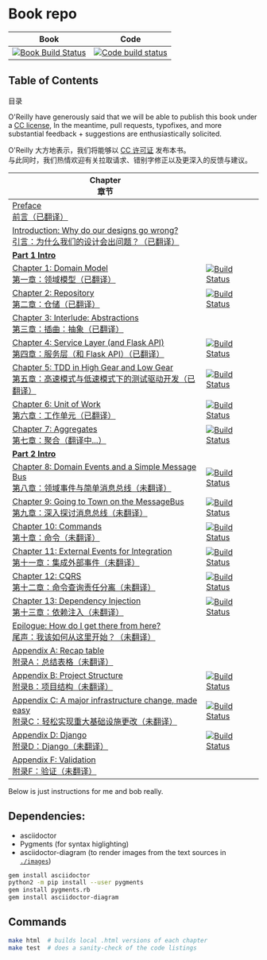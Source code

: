 # Book repo

| Book | Code |
| ---- | ---- |
| [![Book Build Status](https://travis-ci.org/cosmicpython/book.svg?branch=master)](https://travis-ci.org/cosmicpython/book) | [![Code build status](https://travis-ci.org/cosmicpython/code.svg?branch=master)](https://travis-ci.org/cosmicpython/code) |


## Table of Contents
目录

O'Reilly have generously said that we will be able to publish this book under a [CC license](license.txt),
In the meantime, pull requests, typofixes, and more substantial feedback + suggestions are enthusiastically solicited.

O'Reilly 大方地表示，我们将能够以 [CC 许可证](license.txt) 发布本书。  
与此同时，我们热情欢迎有关拉取请求、错别字修正以及更深入的反馈与建议。

| Chapter<br/>章节                                                                                                           |       |
|--------------------------------------------------------------------------------------------------------------------------| ----- |
| [Preface<br/>前言（已翻译）](preface.asciidoc)                                                                                  | |
| [Introduction: Why do our designs go wrong?<br/>引言：为什么我们的设计会出问题？（已翻译）](introduction.asciidoc)                         | ||
| [**Part 1 Intro**](part1.asciidoc)                                                                                       | |
| [Chapter 1: Domain Model<br/>第一章：领域模型（已翻译）](chapter_01_domain_model.asciidoc)                                            | [![Build Status](https://travis-ci.org/cosmicpython/code.svg?branch=chapter_01_domain_model)](https://travis-ci.org/cosmicpython/code) |
| [Chapter 2: Repository<br/>第二章：仓储（已翻译）](chapter_02_repository.asciidoc)                                                  | [![Build Status](https://travis-ci.org/cosmicpython/code.svg?branch=chapter_02_repository)](https://travis-ci.org/cosmicpython/code) |
| [Chapter 3: Interlude: Abstractions<br/>第三章：插曲：抽象（已翻译）](chapter_03_abstractions.asciidoc)                                | |
| [Chapter 4: Service Layer (and Flask API)<br/>第四章：服务层（和 Flask API）（已翻译）](chapter_04_service_layer.asciidoc)              | [![Build Status](https://travis-ci.org/cosmicpython/code.svg?branch=chapter_04_service_layer)](https://travis-ci.org/cosmicpython/code) |
| [Chapter 5: TDD in High Gear and Low Gear<br/>第五章：高速模式与低速模式下的测试驱动开发（已翻译）](chapter_05_high_gear_low_gear.asciidoc)        | [![Build Status](https://travis-ci.org/cosmicpython/code.svg?branch=chapter_05_high_gear_low_gear)](https://travis-ci.org/cosmicpython/code) |
| [Chapter 6: Unit of Work<br/>第六章：工作单元（已翻译）](chapter_06_uow.asciidoc)                                                     | [![Build Status](https://travis-ci.org/cosmicpython/code.svg?branch=chapter_06_uow)](https://travis-ci.org/cosmicpython/code) |
| [Chapter 7: Aggregates<br/>第七章：聚合（翻译中...）](chapter_07_aggregate.asciidoc)                                                   | [![Build Status](https://travis-ci.org/cosmicpython/code.svg?branch=chapter_07_aggregate)](https://travis-ci.org/cosmicpython/code) |
| [**Part 2 Intro**](part2.asciidoc)                                                                                       | |
| [Chapter 8: Domain Events and a Simple Message Bus<br/>第八章：领域事件与简单消息总线（未翻译）](chapter_08_events_and_message_bus.asciidoc) | [![Build Status](https://travis-ci.org/cosmicpython/code.svg?branch=chapter_08_events_and_message_bus)](https://travis-ci.org/cosmicpython/code) |
| [Chapter 9: Going to Town on the MessageBus<br/>第九章：深入探讨消息总线（未翻译）](chapter_09_all_messagebus.asciidoc)                   | [![Build Status](https://travis-ci.org/cosmicpython/code.svg?branch=chapter_09_all_messagebus)](https://travis-ci.org/cosmicpython/code) |
| [Chapter 10: Commands<br/>第十章：命令（未翻译）](chapter_10_commands.asciidoc)                                                     | [![Build Status](https://travis-ci.org/cosmicpython/code.svg?branch=chapter_10_commands)](https://travis-ci.org/cosmicpython/code) |
| [Chapter 11: External Events for Integration<br/>第十一章：集成外部事件（未翻译）](chapter_11_external_events.asciidoc)                  | [![Build Status](https://travis-ci.org/cosmicpython/code.svg?branch=chapter_11_external_events)](https://travis-ci.org/cosmicpython/code) |
| [Chapter 12: CQRS<br/>第十二章：命令查询责任分离（未翻译）](chapter_12_cqrs.asciidoc)                                                      | [![Build Status](https://travis-ci.org/cosmicpython/code.svg?branch=chapter_12_cqrs)](https://travis-ci.org/cosmicpython/code) |
| [Chapter 13: Dependency Injection<br/>第十三章：依赖注入（未翻译）](chapter_13_dependency_injection.asciidoc)                          | [![Build Status](https://travis-ci.org/cosmicpython/code.svg?branch=chapter_13_dependency_injection)](https://travis-ci.org/cosmicpython/code) |
| [Epilogue: How do I get there from here?<br/>尾声：我该如何从这里开始？（未翻译）](epilogue_1_how_to_get_there_from_here.asciidoc)         | |
| [Appendix A: Recap table<br/>附录A：总结表格（未翻译）](appendix_ds1_table.asciidoc)                                                 | |
| [Appendix B: Project Structure<br/>附录B：项目结构（未翻译）](appendix_project_structure.asciidoc)                                   | [![Build Status](https://travis-ci.org/cosmicpython/code.svg?branch=appendix_project_structure)](https://travis-ci.org/cosmicpython/code) |
| [Appendix C: A major infrastructure change, made easy<br/>附录C：轻松实现重大基础设施更改（未翻译）](appendix_csvs.asciidoc)                 | [![Build Status](https://travis-ci.org/cosmicpython/code.svg?branch=appendix_csvs)](https://travis-ci.org/cosmicpython/code) |
| [Appendix D: Django<br/>附录D：Django（未翻译）](appendix_django.asciidoc)                                                       | [![Build Status](https://travis-ci.org/cosmicpython/code.svg?branch=appendix_django)](https://travis-ci.org/cosmicpython/code) |
| [Appendix F: Validation<br/>附录F：验证（未翻译）](appendix_validation.asciidoc)                                                   | |




Below is just instructions for me and bob really.

## Dependencies:

* asciidoctor
* Pygments (for syntax higlighting)
* asciidoctor-diagram (to render images from the text sources in [`./images`](./images))

```sh
gem install asciidoctor
python2 -m pip install --user pygments
gem install pygments.rb
gem install asciidoctor-diagram
```


## Commands

```sh
make html  # builds local .html versions of each chapter
make test  # does a sanity-check of the code listings
```

